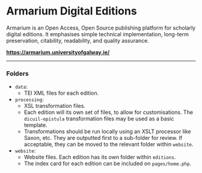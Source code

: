 # Armarium Digital Editions

Armarium is an Open Access, Open Source publishing platform for scholarly digital editions. It emphasises simple technical implementation, long-term preservation, citability, readability, and quality assurance.

**https://armarium.universityofgalway.ie/**

---
### Folders

* `data`: 
   * TEI XML files for each edition. 
*  `processing`: 
   * XSL transformation files. 
   * Each edition will its own set of files, to allow for customisations. The `dicuil-epistula` transformation files may be used as a basic template. 
   * Transformations should be run locally using an XSLT processor like Saxon, etc. They are outputted first to a sub-folder for review. If acceptable, they can be moved to the relevant folder within `website`. 
* `website`:
   * Website files. Each edition has its own folder within `editions`. 
   * The index card for each edition can be included on `pages/home.php`.

